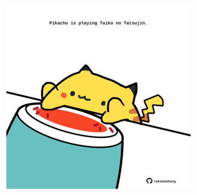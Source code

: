 <!-- built at 01/06/2022, 24:01:32 UTC -->
<p align="center">
  <img width="500" height="500" src="./ReadmeImage.svg">
</p>
